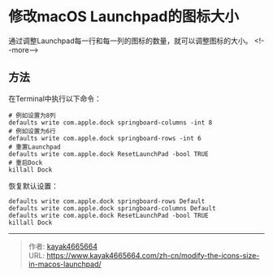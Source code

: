 # 修改macOS Launchpad的图标大小

通过调整Launchpad每一行和每一列的图标的数量，就可以调整图标的大小。
&lt;!--more--&gt;

## 方法

在Terminal中执行以下命令：
``` shell
# 例如设置为8列
defaults write com.apple.dock springboard-columns -int 8
# 例如设置为6行
defaults write com.apple.dock springboard-rows -int 6
# 重置Launchpad
defaults write com.apple.dock ResetLaunchPad -bool TRUE
# 重启Dock
killall Dock
```

恢复默认设置：
``` shell
defaults write com.apple.dock springboard-rows Default
defaults write com.apple.dock springboard-columns Default
defaults write com.apple.dock ResetLaunchPad -bool TRUE
killall Dock
```

---

> 作者: [kayak4665664](https://github.com/kayak4665664)  
> URL: https://www.kayak4665664.com/zh-cn/modify-the-icons-size-in-macos-launchpad/  

